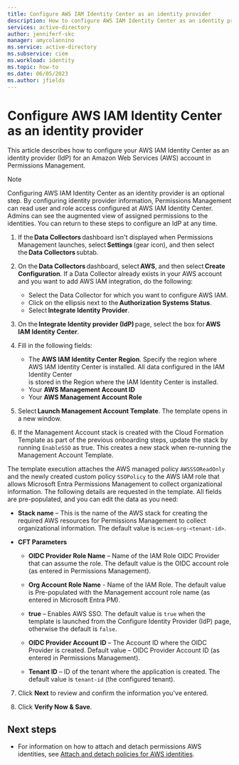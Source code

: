 ```yaml
---
title: Configure AWS IAM Identity Center as an identity provider
description: How to configure AWS IAM Identity Center as an identity provider.
services: active-directory
author: jenniferf-skc
manager: amycolannino
ms.service: active-directory 
ms.subservice: ciem
ms.workload: identity
ms.topic: how-to
ms.date: 06/05/2023
ms.author: jfields
---
```


# Configure AWS IAM Identity Center as an identity provider

This article describes how to configure your AWS IAM Identity Center as an identity provider (IdP) for an Amazon Web Services (AWS) account in Permissions Management.

> [!NOTE]
> Configuring AWS IAM Identity Center as an identity provider is an optional step. By configuring identity provider information, Permissions Management can read user and role access configured at AWS IAM Identity Center. Admins can see the augmented view of assigned permissions to the identities. You can return to these steps to configure an IdP at any time.

1. If the **Data Collectors** dashboard isn't displayed when Permissions Management launches, select **Settings** (gear icon), and then select the **Data Collectors** subtab. 


2. On the **Data Collectors** dashboard, select **AWS**, and then select **Create Configuration**. If a Data Collector already exists in your AWS account and you want to add AWS IAM integration, do the following: 
    - Select the Data Collector for which you want to configure AWS IAM. 
    - Click on the ellipsis next to the **Authorization Systems Status**. 
    - Select **Integrate Identity Provider**. 

3. On the **Integrate Identity provider (IdP)** page, select the box for **AWS IAM Identity Center**. 

4. Fill in the following fields:
    - The **AWS IAM Identity Center Region**. Specify the region where AWS IAM Identity Center is installed. All data configured in the IAM Identity Center  
    is stored in the Region where the IAM Identity Center is installed.   
    - Your **AWS Management Account ID**
    - Your **AWS Management Account Role**

5. Select **Launch Management Account Template**. The template opens in a new window. 
6. If the Management Account stack is created with the Cloud Formation Template as part of the previous onboarding steps, update the stack by running ``EnableSSO`` as true. This creates a new stack when re-running the Management Account Template. 

The template execution attaches the AWS managed policy  ``AWSSSOReadOnly`` and the newly created custom policy ``SSOPolicy`` to the AWS IAM role that allows Microsoft Entra Permissions Management to collect organizational information. The following details are requested in the template. All fields are pre-populated, and you can edit the data as you need: 
- **Stack name** – This is the name of the AWS stack for creating the required AWS resources for Permissions Management to collect organizational information. The default value is ``mciem-org-<tenant-id>``. 

- **CFT Parameters**
    - **OIDC Provider Role Name** – Name of the IAM Role OIDC Provider that can assume the role. The default value is the OIDC account role (as entered in Permissions Management).

    - **Org Account Role Name** - Name of the IAM Role. The default value is Pre-populated with the Management account role name (as entered in Microsoft Entra PM).

    - **true** – Enables AWS SSO. The default value is ``true`` when the template is launched from the Configure Identity Provider (IdP) page, otherwise the default is ``false``. 

    - **OIDC Provider Account ID** – The Account ID where the OIDC Provider is created. Default value – OIDC Provider Account ID (as entered in Permissions Management). 

    - **Tenant ID** – ID of the tenant where the application is created. The default value is ``tenant-id`` (the configured tenant). 
7. Click **Next** to review and confirm the information you've entered.

8. Click **Verify Now & Save**.


## Next steps

- For information on how to attach and detach permissions AWS identities, see [Attach and detach policies for AWS identities](how-to-attach-detach-permissions.md).
